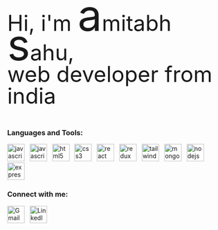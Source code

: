 <p style="font-size:50px;line-height:50px;">Hi, i'm <span style="font-size:100px;">a</span>mitabh <span style="font-size:100px;">s</span>ahu,<br />web developer from india</p>

<h3 align="left">Languages and Tools:</h3>
<div align="left">
    <img src="https://cdn.jsdelivr.net/gh/devicons/devicon/icons/javascript/javascript-original.svg" alt="javascript" width="40" height="40" />
    &nbsp;
    <img src="https://cdn.jsdelivr.net/gh/devicons/devicon/icons/typescript/typescript-original.svg" alt="javascript" width="40" height="40" />
    &nbsp;
    <img src="https://cdn.jsdelivr.net/gh/devicons/devicon/icons/html5/html5-original.svg" alt="html5" width="40" height="40"/>
    &nbsp;
    <img src="https://cdn.jsdelivr.net/gh/devicons/devicon/icons/css3/css3-original.svg" alt="css3" width="40" height="40"/>
    &nbsp;
    <img src="https://cdn.jsdelivr.net/gh/devicons/devicon/icons/react/react-original.svg" alt="react and react-native" width="40" height="40"/>
    &nbsp;          
    <img src="https://cdn.jsdelivr.net/gh/devicons/devicon/icons/redux/redux-original.svg" alt="redux" width="40" height="40"/>
    &nbsp;
    <img src="https://cdn.jsdelivr.net/gh/devicons/devicon/icons/tailwindcss/tailwindcss-plain.svg" alt="tailwindcss" width="40" height="40"/>
    &nbsp;
    <img src="https://cdn.jsdelivr.net/gh/devicons/devicon/icons/mongodb/mongodb-original.svg" alt="mongodb" width="40" height="40"/>
    &nbsp;
    <img src="https://cdn.jsdelivr.net/gh/devicons/devicon/icons/nodejs/nodejs-original.svg" alt="nodejs" width="40" height="40"/>
    &nbsp;
    <img src="https://cdn.jsdelivr.net/gh/devicons/devicon/icons/express/express-original.svg" alt="express" width="40" height="40"/>
</div>

<h3 align="left">Connect with me:</h3>
<div align="left">
    <a href="mailto:amitabh.sahu0008@gmail.com?subject=[Github]%20Hi%20👋" target="blank"><img align="center" src="https://edent.github.io/SuperTinyIcons/images/svg/gmail.svg" alt="Gmail" height="40" width="40" /></a>
    &nbsp;
    <a href="https://linkedin.com/in/amitabh-sahu" target="blank"><img align="center" src="https://edent.github.io/SuperTinyIcons/images/svg/linkedin.svg" alt="LinkedIn" height="40" width="40" /></a>
</div>
